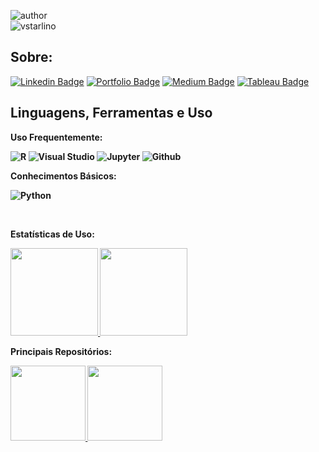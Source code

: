 
![author](https://img.shields.io/badge/author-Vinicius%20Starlino-red.svg)  
<img src="https://komarev.com/ghpvc/?username=vstarlino" alt="vstarlino" />  

## Sobre:

[![Linkedin Badge](https://img.shields.io/badge/-LinkedIn-blue?style=flat&logo=Linkedin&logoColor=white)](https://www.linkedin.com/in/vstarlino)
[![Portfolio Badge](https://img.shields.io/badge/-Portfolio-314D63?style=flat&logo=Portfolio&logoColor)](https://vstarlino.github.io/portfolio/)
[![Medium Badge](https://img.shields.io/badge/-Medium-black?style=flat&logo=Medium&logoColor=white)](https://medium.com/@vstarlino)
[![Tableau Badge](https://img.shields.io/badge/Tableau-E97627?style=flat&logo=tableau&logoColor=white)](https://bit.ly/vstarlino-tableauproj)    

 ## Linguagens, Ferramentas e Uso
 
<b> Uso Frequentemente:</br>  
   
 ![R](https://img.shields.io/badge/-R-75AADB?style=flat&logo=R)
 ![Visual Studio](https://img.shields.io/badge/-VisualStudio-1F86CA?style=flat&logo=VisualStudio)
 ![Jupyter](https://img.shields.io/badge/-Jupyter-black?style=flat&logo=Jupyter)
 ![Github](https://img.shields.io/badge/-Github-purple?style=flat&logo=Github)
 
<b> Conhecimentos Básicos:</br>   
 
![Python](https://img.shields.io/badge/-Python-black?style=flat&logo=Python)  
  
 <br> 
  
<b> Estatísticas de Uso:</b>

<a href="https://github.com/vstarlino">
  <img height="140em" src="https://github-readme-stats.vercel.app/api?username=vstarlino&show_icons=true&theme=dark&include_commits=true"/>
</a>

<a href="https://github.com/karinnecristina">
  <img height="140em" src="https://github-readme-stats.vercel.app/api/top-langs/?username=vstarlino&layout=compact&langs_count=8&theme=dark"/>
</a>
  
  
<b> Principais Repositórios:</b>

<a href="https://github.com/vstarlino/projects">
  <img height="120em" src="https://github-readme-stats.vercel.app/api/pin/?username=vstarlino&repo=projects&theme=dark" />
</a>

<a href="https://github.com/vstarlino/study-projects">
  <img height="120em" src="https://github-readme-stats.vercel.app/api/pin/?username=vstarlino&repo=study-projects&theme=dark" />  
</a>

